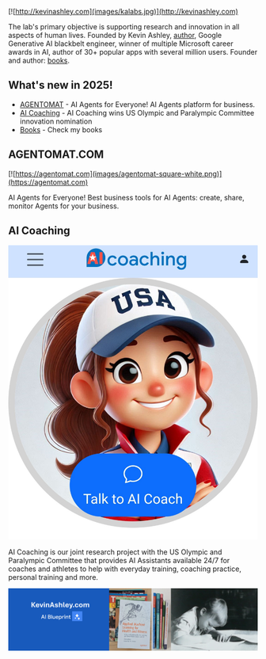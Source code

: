 [![http://kevinashley.com](images/kalabs.jpg)](http://kevinashley.com)


The lab's primary objective is supporting research and innovation in all aspects of human lives. Founded by Kevin Ashley, [author](/books/books.md), Google Generative AI blackbelt engineer, winner of multiple Microsoft career awards in AI, author of 30+ popular apps with several million users. Founder and author: [books](/books/books.md).

## What's new in 2025!

- [AGENTOMAT](https://agentomat.com) - AI Agents for Everyone! AI Agents platform for business.
- [AI Coaching](https://aicoaching.us) - AI Coaching wins US Olympic and Paralympic Committee innovation nomination
- [Books](http://kevinashley.com/books/books.html) - Check my books

## AGENTOMAT.COM

[![https://agentomat.com](images/agentomat-square-white.png)](https://agentomat.com)

AI Agents for Everyone! Best business tools for AI Agents: create, share, monitor Agents for your business.

## AI Coaching

[![AI Coaching](images/ai-coaching-thumbnail.jpg)](https://aicoaching.us)

AI Coaching is our joint research project with the US Olympic and Paralympic Committee that provides AI Assistants available 24/7 for coaches and athletes to help with everyday training, coaching practice, personal training and more. 

[![Kevin Ashley](images/kalabs-horizontal.png)](https://www.kevinashley.com)
